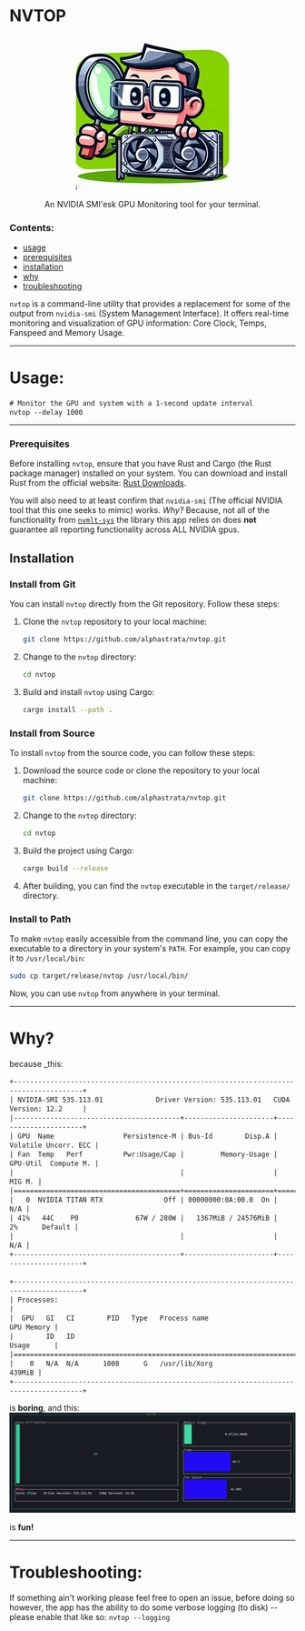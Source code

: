 # NVTOP

<center>

![img](https://raw.githubusercontent.com/alphastrata/nvtop/main/assets/icon.jpeg)

An NVIDIA SMI'esk GPU Monitoring tool for your terminal.

</center>

### Contents:

- [usage](#Usage)
- [prerequisites](#prerequisites)
- [installation](#Installation)
- [why](#why)
- [troubleshooting](#troubleshooting)

`nvtop` is a command-line utility that provides a replacement for some of the output from `nvidia-smi` (System Management Interface).
It offers real-time monitoring and visualization of GPU information: Core Clock, Temps, Fanspeed and Memory Usage.

______________________________________________________________________

# Usage:

```
# Monitor the GPU and system with a 1-second update interval
nvtop --delay 1000
```

______________________________________________________________________

### Prerequisites

Before installing `nvtop`, ensure that you have Rust and Cargo (the Rust package manager) installed on your system. You can download and install Rust from the official website: [Rust Downloads](https://www.rust-lang.org/tools/install).

You will also need to at least confirm that `nvidia-smi` (The official NVIDIA tool that this one seeks to mimic) works.
_Why?_ Because, not all of the functionality from [`nvmlt-sys`](https://crates.io/crates/nvml-sys/versions) the library this app relies on does **not** guarantee all reporting functionality across ALL NVIDIA gpus.

## Installation

### Install from Git

You can install `nvtop` directly from the Git repository. Follow these steps:

1. Clone the `nvtop` repository to your local machine:

   ```bash
   git clone https://github.com/alphastrata/nvtop.git
   ```

1. Change to the `nvtop` directory:

   ```bash
   cd nvtop
   ```

1. Build and install `nvtop` using Cargo:

   ```bash
   cargo install --path .
   ```

### Install from Source

To install `nvtop` from the source code, you can follow these steps:

1. Download the source code or clone the repository to your local machine:

   ```bash
   git clone https://github.com/alphastrata/nvtop.git
   ```

1. Change to the `nvtop` directory:

   ```bash
   cd nvtop
   ```

1. Build the project using Cargo:

   ```bash
   cargo build --release
   ```

1. After building, you can find the `nvtop` executable in the `target/release/` directory.

### Install to Path

To make `nvtop` easily accessible from the command line, you can copy the executable to a directory in your system's `PATH`. For example, you can copy it to `/usr/local/bin`:

```bash
sudo cp target/release/nvtop /usr/local/bin/
```

Now, you can use `nvtop` from anywhere in your terminal.

______________________________________________________________________

# Why?

because \_this:

```shell
+---------------------------------------------------------------------------------------+
| NVIDIA-SMI 535.113.01             Driver Version: 535.113.01   CUDA Version: 12.2     |
|-----------------------------------------+----------------------+----------------------+
| GPU  Name                 Persistence-M | Bus-Id        Disp.A | Volatile Uncorr. ECC |
| Fan  Temp   Perf          Pwr:Usage/Cap |         Memory-Usage | GPU-Util  Compute M. |
|                                         |                      |               MIG M. |
|=========================================+======================+======================|
|   0  NVIDIA TITAN RTX               Off | 00000000:0A:00.0  On |                  N/A |
| 41%   44C    P0              67W / 280W |   1367MiB / 24576MiB |      2%      Default |
|                                         |                      |                  N/A |
+-----------------------------------------+----------------------+----------------------+

+---------------------------------------------------------------------------------------+
| Processes:                                                                            |
|  GPU   GI   CI        PID   Type   Process name                            GPU Memory |
|        ID   ID                                                             Usage      |
|=======================================================================================|
|    0   N/A  N/A      1008      G   /usr/lib/Xorg                               439MiB |
+---------------------------------------------------------------------------------------+
```

is **boring**, and this:
![nvtop](https://raw.githubusercontent.com/alphastrata/nvtop/main/assets/screenshot.png)

is **fun!**




______________________________________________________________________

# Troubleshooting:
If something ain't working please feel free to open an issue, before doing so however, the app has the ability to do some verbose logging (to disk) -- please enable that like so:
```nvtop --logging```
